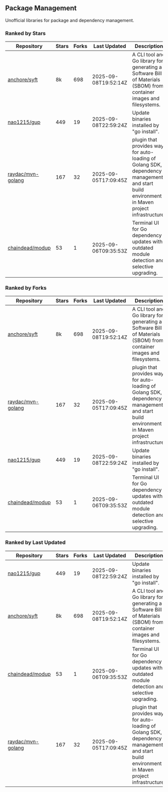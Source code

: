 ## Package Management

Unofficial libraries for package and dependency management.

### Ranked by Stars

| Repository | Stars | Forks | Last Updated | Description | 
|------------|-------|-------|--------------|-------------|
| [anchore/syft](https://github.com/anchore/syft) | 8k | 698 | 2025-09-08T19:52:14Z |  A CLI tool and Go library for generating a Software Bill of Materials (SBOM) from container images and filesystems. |
| [nao1215/gup](https://github.com/nao1215/gup) | 449 | 19 | 2025-09-08T22:59:24Z |  Update binaries installed by "go install". |
| [raydac/mvn-golang](https://github.com/raydac/mvn-golang) | 167 | 32 | 2025-09-05T17:09:45Z |  plugin that provides way for auto-loading of Golang SDK, dependency management and start build environment in Maven project infrastructure. |
| [chaindead/modup](https://github.com/chaindead/modup) | 53 | 1 | 2025-09-06T09:35:53Z |  Terminal UI for Go dependency updates with outdated module detection and selective upgrading. |

### Ranked by Forks

| Repository | Stars | Forks | Last Updated | Description | 
|------------|-------|-------|--------------|-------------|
| [anchore/syft](https://github.com/anchore/syft) | 8k | 698 | 2025-09-08T19:52:14Z |  A CLI tool and Go library for generating a Software Bill of Materials (SBOM) from container images and filesystems. |
| [raydac/mvn-golang](https://github.com/raydac/mvn-golang) | 167 | 32 | 2025-09-05T17:09:45Z |  plugin that provides way for auto-loading of Golang SDK, dependency management and start build environment in Maven project infrastructure. |
| [nao1215/gup](https://github.com/nao1215/gup) | 449 | 19 | 2025-09-08T22:59:24Z |  Update binaries installed by "go install". |
| [chaindead/modup](https://github.com/chaindead/modup) | 53 | 1 | 2025-09-06T09:35:53Z |  Terminal UI for Go dependency updates with outdated module detection and selective upgrading. |

### Ranked by Last Updated

| Repository | Stars | Forks | Last Updated | Description | 
|------------|-------|-------|--------------|-------------|
| [nao1215/gup](https://github.com/nao1215/gup) | 449 | 19 | 2025-09-08T22:59:24Z |  Update binaries installed by "go install". |
| [anchore/syft](https://github.com/anchore/syft) | 8k | 698 | 2025-09-08T19:52:14Z |  A CLI tool and Go library for generating a Software Bill of Materials (SBOM) from container images and filesystems. |
| [chaindead/modup](https://github.com/chaindead/modup) | 53 | 1 | 2025-09-06T09:35:53Z |  Terminal UI for Go dependency updates with outdated module detection and selective upgrading. |
| [raydac/mvn-golang](https://github.com/raydac/mvn-golang) | 167 | 32 | 2025-09-05T17:09:45Z |  plugin that provides way for auto-loading of Golang SDK, dependency management and start build environment in Maven project infrastructure. |

